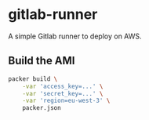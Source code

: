 # gitlab-runner

A simple Gitlab runner to deploy on AWS.

## Build the AMI

```sh
packer build \
    -var 'access_key=...' \
    -var 'secret_key=...' \
    -var 'region=eu-west-3' \
    packer.json
```
